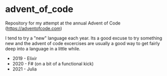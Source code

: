 # advent_of_code

Repository for my attempt at the annual Advent of Code (<https://adventofcode.com>)

I tend to try a "new" language each year. Its a good excuse to try something new and the advent of code excercises are usually a good way to get fairly deep into a language in a little while.

* 2019 - Elixir
* 2020 - F# (on a bit of a functional kick)
* 2021 - Julia
